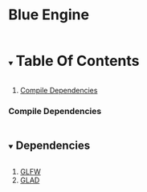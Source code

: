 # Blue Engine
<details open = "open">
    <summary><h1 style = "display : inline-block">Table Of Contents</summary>
        <ol>
            <li>
                <a href = "#compile-Dependencies"> Compile Dependencies</a>
            </li>
        </ol>

<!--Compile Dependencies -->
### Compile Dependencies
<details open = "open">
    <summary><h2 style = "display : inline-block">Dependencies</summary>
        <ol>
            <li><a href = "https://www.glfw.org/"> GLFW </a></li>
            <li><a href = "https://glad.dav1d.de/generated/tmpzn00hy3xglad/"> GLAD </a></li>

